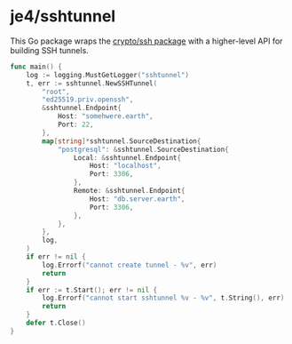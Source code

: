 # je4/sshtunnel

This Go package wraps the [crypto/ssh
package](https://godoc.org/golang.org/x/crypto/ssh) with a higher-level API for
building SSH tunnels.

```go
func main() {
	log := logging.MustGetLogger("sshtunnel")
	t, err := sshtunnel.NewSSHTunnel(
		"root",
		"ed25519.priv.openssh",
		&sshtunnel.Endpoint{
			Host: "somehwere.earth",
			Port: 22,
		},
		map[string]*sshtunnel.SourceDestination{
			"postgresql": &sshtunnel.SourceDestination{
				Local: &sshtunnel.Endpoint{
					Host: "localhost",
					Port: 3306,
				},
				Remote: &sshtunnel.Endpoint{
					Host: "db.server.earth",
					Port: 3306,
				},
			},
		},
		log,
	)
	if err != nil {
		log.Errorf("cannot create tunnel - %v", err)
		return
	}
	if err := t.Start(); err != nil {
		log.Errorf("cannot start sshtunnel %v - %v", t.String(), err)
		return
	}
	defer t.Close()
}
```

